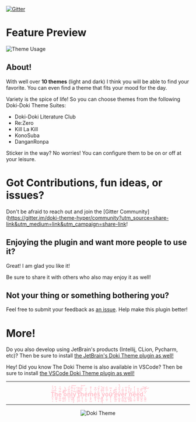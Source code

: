 [![Gitter](https://badges.gitter.im/doki-theme-hyper/community.svg)](https://gitter.im/doki-theme-hyper/community?utm_source=badge&utm_medium=badge&utm_campaign=pr-badge)

# Feature Preview

![Theme Usage](https://doki.assets.unthrottled.io/screenshots/doki-theme-hyper-usage.gif)

## About!

With well over **10 themes** (light and dark) I think you will be able to find your favorite.
You can even find a theme that fits your mood for the day.

Variety is the spice of life! So you can choose themes from the following Doki-Doki Theme Suites:

- Doki-Doki Literature Club
- Re:Zero
- Kill La Kill
- KonoSuba
- DanganRonpa

Sticker in the way?
No worries! You can configure them to be on or off at your leisure.

# Got Contributions, fun ideas, or issues?

Don't be afraid to reach out and join the [Gitter Community](https://gitter.im/doki-theme-hyper/community?utm_source=share-link&utm_medium=link&utm_campaign=share-link!

## Enjoying the plugin and want more people to use it?

Great! I am glad you like it!

Be sure to share it with others who also may enjoy it as well!

## Not your thing or something bothering you?

Feel free to submit your feedback as [an issue](https://github.com/Unthrottled/doki-theme-hyper/issues/new).
Help make this plugin better!

# More!

Do you also develop using JetBrain's products (Intellij, CLion, Pycharm, etc)? Then be sure to install [the JetBrain's Doki Theme plugin as well!](https://plugins.jetbrains.com/plugin/10804-doki-doki-literature-club-theme)

Hey! Did you know The Doki Theme is also available in VSCode? Then be sure to install [the VSCode Doki Theme plugin as well!](https://github.com/Unthrottled/doki-theme-vscode)

---
<div align="center">
    <h3 style="color: pink;">Ṱ͙̠͔́̈́͐̇h̳̳̗̘͂̇́̊e̮̰̼̮̿́̋͗ ̝͇͎̱̊̚̕͝o͙͈̼̜̓̀̉̀n͚̩̣̣̅̍̐̈́l̻̺̩̠͋̑̎͠y̧̱̘͕̿͐̎͘ ̧͎̹̙̓̅̈́͆t̢͔̩̮́̐̕͠h̨͓͔͉̿́͑͝é̹̙̤̮̀̍̈m̙̥̙̺̋̾͑̊e̳̗̖̩̽͐͆͒s͖̰͎̏̍̓̈́ͅ ͎̻͔͍͗͒̾̀y̢̻̜͎̾̄͒̋o̗̝̮̞͛̿̏͐ǔ̥̜̹̘̓̿̕ ̢̛̫͕͔̎̂́ẻ̲̜̰͙̍̌͑v̜̻̗̥̈́̓̈́̔e̡͚͇̫̎̆̋͑r̺̮͓̳̍̊͗̋ ̻̻̣̹͋͑́̈́ǹ̨̲͚͇̒̆͘e̗͉̫̱͂͑͗̓e̳̬̬͈̓̊̂͘d̪̻̞̮̈͂͠͝.͍͇͍̫̒͆̓͝</h3>
</div>

---

<div align="center">
    <img src="https://doki.assets.unthrottled.io/misc/logo.png" alt="Doki Theme"></img>
</div>